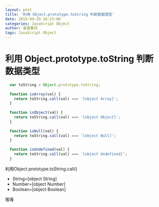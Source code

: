 ```yaml
---
layout: post
title: '利用 Object.prototype.toString 判断数据类型'
date: 2019-09-29 16:23:00
categories: JavaScript Object
author: 皇甫春风
tags: JavaScript Object
---
```

# 利用 Object.prototype.toString 判断数据类型

```javascript
  var toString = Object.prototype.toString;
  
  function isArray(val) {
    return toString.call(val) === '[object Array]';  
  }
  
  function isObject(val) {
    return toString.call(val) === '[object Object]';
  }
  
  function isNull(val) {
    return toString.call(val) === '[object Null]';  
  }
  
  function isUndefined(val) {
    return toString.call(val) === '[object Undefined]';
  }
```


利用Object.prototype.toString.call()

- String=[object String] 
- Number=[object Number] 
- Boolean=[object Boolean] 

等等
